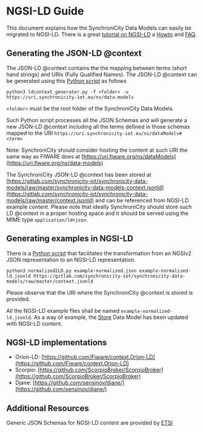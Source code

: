 # NGSI-LD Guide 

This document explains how the SynchroniCity Data Models can easily be migrated
to NGSI-LD. There is a great 
[tutorial on NGSI-LD](https://github.com/FIWARE/tutorials.Linked-Data) 
a [Howto](https://github.com/FIWARE/dataModels/blob/master/specs/howto.md) 
and [FAQ](https://github.com/FIWARE/dataModels/blob/master/specs/ngsi-ld_faq.md). 


## Generating the JSON-LD @context 

The JSON-LD @context contains the the mapping between terms (short hand strings)
and URIs (Fully Qualified Names). The JSON-LD @context can be generated 
using this [Python script](https://github.com/FIWARE/dataModels/blob/master/tools/ldcontext_generator.py) as follows

```
python3 ldcontext_generator.py -f <folder> -u https://uri.synchronicity-iot.eu/ns/data-models
```

`<folder>` must be the root folder of the SynchroniCity Data Models. 

Such Python script processes all the JSON Schemas and will generate a new 
JSON-LD @context including all the terms defined in those schemas 
mapped to the URI `https://uri.synchronicity-iot.eu/ns/dataModels#<term>`

Note: SynchroniCity should consider hosting the content at such URI the same 
way as FIWARE does at [https://uri.fiware.org/ns/dataModels](https://uri.fiware.org/ns/data-models) 

The SynchroniCity JSON-LD @context has been stored at 
[https://gitlab.com/synchronicity-iot/synchronicity-data-models/raw/master/synchronicity-data-models-context.jsonld](https://gitlab.com/synchronicity-iot/synchronicity-data-models/raw/master/context.jsonld) 
and can be referenced from NGSI-LD example content. Please note that ideally 
SynchroniCity should store such LD @context in a proper hosting space and it 
should be served using the MIME type `application/ld+json`. 

## Generating examples in NGSI-LD

There is a 
[Python script](https://github.com/FIWARE/dataModels/blob/master/tools/normalized2LD.py) 
that facilitates the transformation from an NGSIv2 JSON representation 
to an NGSI-LD representation. 

```
python3 normalized2LD.py example-normalized.json example-normalized-ld.jsonld https://gitlab.com/synchronicity-iot/synchronicity-data-models/raw/master/context.jsonld
```

Please observe that the URI where the SynchroniCity @context is stored is provided. 

All the NGSI-LD example files shall be named `example-normalized-ld.jsonld`. As
a way of example, the [Store](https://gitlab.com/synchronicity-iot/synchronicity-data-models/tree/master/PointOfInterest/Store) 
Data Model has been updated with NGSI-LD content. 

## NGSI-LD implementations

-   Orion-LD: [https://github.com/Fiware/context.Orion-LD](https://github.com/Fiware/context.Orion-LD)
-   Scorpio:  [https://github.com/ScorpioBroker/ScorpioBroker](https://github.com/ScorpioBroker/ScorpioBroker)
-   Djane:    [https://github.com/sensinov/djane/](https://github.com/sensinov/djane/)

## Additional Resources

Generic JSON Schemas for NGSI-LD content are provided by [ETSI](https://forge.etsi.org/rep/NGSI-LD/NGSI-LD/tree/master/schema)